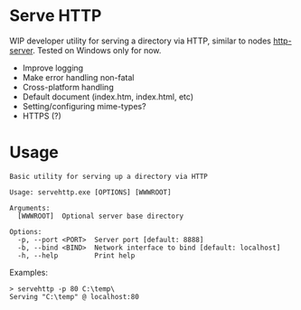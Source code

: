 # Serve HTTP

WIP developer utility for serving a directory via HTTP, similar to
nodes [http-server](https://www.npmjs.com/package/http-server).
Tested on Windows only for now.

- Improve logging
- Make error handling non-fatal
- Cross-platform handling
- Default document (index.htm, index.html, etc)
- Setting/configuring mime-types?
- HTTPS (?)

# Usage

	Basic utility for serving up a directory via HTTP

	Usage: servehttp.exe [OPTIONS] [WWWROOT]

	Arguments:
	  [WWWROOT]  Optional server base directory

	Options:
	  -p, --port <PORT>  Server port [default: 8888]
	  -b, --bind <BIND>  Network interface to bind [default: localhost]
	  -h, --help         Print help

Examples:

	> servehttp -p 80 C:\temp\
	Serving "C:\temp" @ localhost:80
